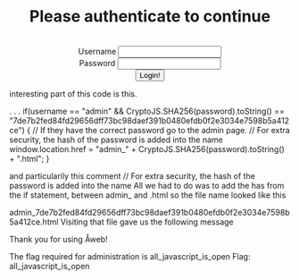 <html>
    <head>
        <title>Authentication required</title>
        <script src="//code.jquery.com/jquery-2.1.3.min.js"></script>
        <script src="http://crypto-js.googlecode.com/svn/tags/3.1.2/build/rollups/sha256.js"></script>
        <script type="text/javascript">
            $(function() {
                $("#login_button").click(function() {
                    var username = $("#username").val();
                    var password = $("#password").val();
                    // Verify the inputted password, so that attackers can't get in
                    if(username == "admin" && CryptoJS.SHA256(password).toString() == "7de7b2fed84fd29656dff73bc98daef391b0480efdb0f2e3034e7598b5a412ce") {
                        // If they have the correct password go to the admin page.
                        // For extra security, the hash of the password is added into the name
                        window.location.href = "admin_" + CryptoJS.SHA256(password).toString() + ".html";
                    }
                })
            })
        </script>
    </head>
    <body>
        <div style="text-align: center;">
            <h1>Please authenticate to continue</h1>
            <br>
            <form id="login">
                <label for="username">Username</label>
                <input type="text" id="username">
                <br>
                <label for="password">Password</label>
                <input type="password" id="password">
                <br>
                <input type="button" id="login_button" value="Login!">
            </form>
        </div>
    </body>
</html>

interesting part of this code is this.

.
.
.
if(username == "admin" && CryptoJS.SHA256(password).toString() == "7de7b2fed84fd29656dff73bc98daef391b0480efdb0f2e3034e7598b5a412ce") {
    // If they have the correct password go to the admin page.
    // For extra security, the hash of the password is added into the name
    window.location.href = "admin_" + CryptoJS.SHA256(password).toString() + ".html";
}

and particularily this comment
// For extra security, the hash of the password is added into the name
All we had to do was to add the has from the if statement, between admin_ and .html so the file name looked like this

admin_7de7b2fed84fd29656dff73bc98daef391b0480efdb0f2e3034e7598b5a412ce.html
Visiting that file gave us the following message

Thank you for using Åweb!

The flag required for administration is all_javascript_is_open
Flag: all_javascript_is_open
